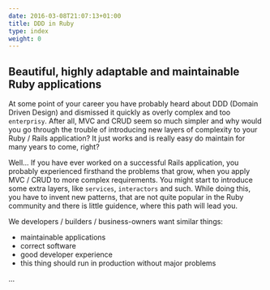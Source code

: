 ```yaml
---
date: 2016-03-08T21:07:13+01:00
title: DDD in Ruby
type: index
weight: 0
---
```


## Beautiful, highly adaptable and maintainable Ruby applications

At some point of your career you have probably heard about DDD (Domain Driven Design) and dismissed it quickly as overly complex and too `enterprisy`. After all, MVC and CRUD seem so much simpler and why would you go through the trouble of introducing new layers of complexity to your Ruby / Rails application? It just works and is really easy do maintain for many years to come, right?

Well... If you have ever worked on a successful Rails application, you probably experienced firsthand the problems that grow, when you apply MVC / CRUD to more complex requirements. You might start to introduce some extra layers, like `services`, `interactors` and such. While doing this, you have to invent new patterns, that are not quite popular in the Ruby community and there is little guidence, where this path will lead you.

We developers / builders / business-owners want similar things:
  - maintainable applications
  - correct software
  - good developer experience
  - this thing should run in production without major problems


...
